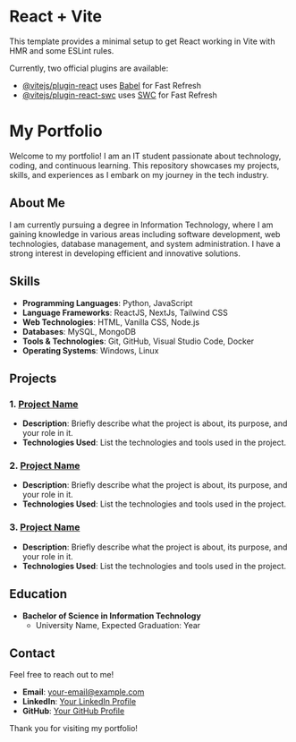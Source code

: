 # React + Vite

This template provides a minimal setup to get React working in Vite with HMR and some ESLint rules.

Currently, two official plugins are available:

- [@vitejs/plugin-react](https://github.com/vitejs/vite-plugin-react/blob/main/packages/plugin-react/README.md) uses [Babel](https://babeljs.io/) for Fast Refresh
- [@vitejs/plugin-react-swc](https://github.com/vitejs/vite-plugin-react-swc) uses [SWC](https://swc.rs/) for Fast Refresh

# My Portfolio

Welcome to my portfolio! I am an IT student passionate about technology, coding, and continuous learning. This repository showcases my projects, skills, and experiences as I embark on my journey in the tech industry.

## About Me

I am currently pursuing a degree in Information Technology, where I am gaining knowledge in various areas including software development, web technologies, database management, and system administration. I have a strong interest in developing efficient and innovative solutions.

## Skills

- **Programming Languages**: Python, JavaScript
- **Language Frameworks**: ReactJS, NextJs, Tailwind CSS
- **Web Technologies**: HTML, Vanilla CSS,  Node.js
- **Databases**: MySQL, MongoDB
- **Tools & Technologies**: Git, GitHub, Visual Studio Code, Docker
- **Operating Systems**: Windows, Linux

## Projects

### 1. [Project Name](link-to-project)
- **Description**: Briefly describe what the project is about, its purpose, and your role in it.
- **Technologies Used**: List the technologies and tools used in the project.

### 2. [Project Name](link-to-project)
- **Description**: Briefly describe what the project is about, its purpose, and your role in it.
- **Technologies Used**: List the technologies and tools used in the project.

### 3. [Project Name](link-to-project)
- **Description**: Briefly describe what the project is about, its purpose, and your role in it.
- **Technologies Used**: List the technologies and tools used in the project.

## Education

- **Bachelor of Science in Information Technology**
  - University Name, Expected Graduation: Year

## Contact

Feel free to reach out to me! 

- **Email**: [your-email@example.com](mailto:melvinssimon@gmail.com)
- **LinkedIn**: [Your LinkedIn Profile](link-to-your-linkedin)
- **GitHub**: [Your GitHub Profile](https://github.com/Melvins-Simon)

Thank you for visiting my portfolio!
